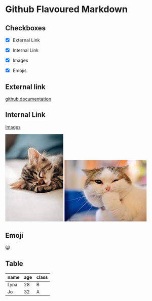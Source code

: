 # Github Flavoured Markdown
## Checkboxes
- [x] External Link

- [x] Internal Link

- [x] Images

- [x] Emojis

## External link 
[github documentation](https://help.github.com/en) 

## Internal Link
[Images](https://github.com/VasylynaSidei/authoring/tree/main/images) 

![cat1](https://github.com/VasylynaSidei/authoring/blob/main/images/download%20(1).jpeg)
![cat2](https://github.com/VasylynaSidei/authoring/blob/main/images/download.jpeg)

## Emoji
😸

## Table
|name|age|class|
|----|---|-----|
|Lyna|28 |  B  |
|Jo  |32 |  A  |

